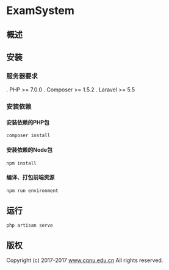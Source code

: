 # ExamSystem
## 概述

## 安装
### 服务器要求
. PHP >= 7.0.0
. Composer >= 1.5.2
. Laravel >= 5.5

### 安装依赖
#### 安装依赖的PHP包
`composer install`

#### 安装依赖的Node包
`npm install`

#### 编译、打包前端资源
`npm run environment`

## 运行
`php artisan serve`

## 版权
Copyright (c) 2017-2017 www.cqnu.edu.cn
All rights reserved.
